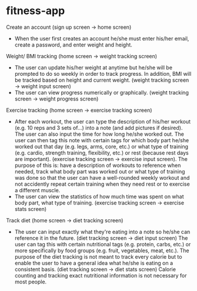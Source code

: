 # fitness-app
Create an account (sign up screen → home screen)
 - When the user first creates an account he/she must enter his/her email, create a password, and enter weight and height.
 
Weight/ BMI tracking (home screen → weight tracking screen)
 - The user can update his/her weight at anytime but he/she will be prompted to do so weekly in order to track progress. In addition, BMI will be tracked based on height and current weight. (weight tracking screen → weight input screen)
 - The user can view progress numerically or graphically. (weight tracking screen → weight progress screen)
 
Exercise tracking (home screen → exercise tracking screen)
 - After each workout, the user can type the description of his/her workout (e.g. 10 reps and 3 sets of…) into a note (and add pictures if desired). The user can also input the time for how long he/she worked out. The user can then tag this note with certain tags for which body part he/she worked out that day (e.g. legs, arms, core, etc.) or what type of training (e.g. cardio, strength training, flexibility, etc.) or rest (because rest days are important). (exercise tracking screen → exercise input screen). The purpose of this is:
have a description of workouts to reference when needed, track what body part was worked out or what type of training was done so that the user can have a well-rounded weekly workout and not accidently repeat certain training when they need rest or to exercise a different muscle.
 - The user can view the statistics of how much time was spent on what body part, what type of training. (exercise tracking screen → exercise stats screen)

Track diet (home screen → diet tracking screen)
 - The user can input exactly what they're eating into a note so he/she can reference it in the future. (diet tracking screen → diet input screen) The user can tag this with certain nutritional tags (e.g. protein, carbs, etc.) or more specifically by food groups (e.g. fruit, vegetables, meat, etc.). The purpose of the diet tracking is not meant to track every calorie but to enable the user to have a general idea what he/she is eating on a consistent basis. (diet tracking screen → diet stats screen) Calorie counting and tracking exact nutritional information is not necessary for most people. 
